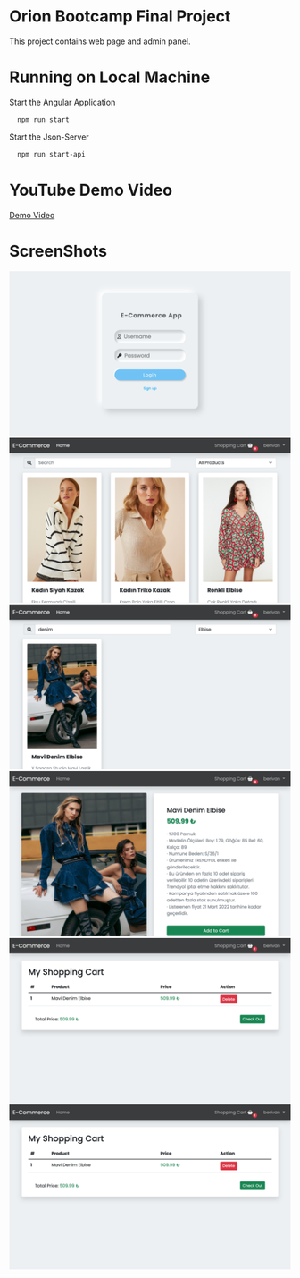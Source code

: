 # Orion Bootcamp Final Project
This project contains web page and admin panel.

# Running on Local Machine

Start the Angular Application

```bash
  npm run start
```

Start the Json-Server

```bash
  npm run start-api
```

# YouTube Demo Video

[Demo Video](https://www.youtube.com/watch?v=muexGtWUHQE)

# ScreenShots

![1](https://raw.githubusercontent.com/164-orion-innovation-turkey-bootcamp/hafta4-odev-assignment-fberivan/main/screenshots/1.png)
![2](https://raw.githubusercontent.com/164-orion-innovation-turkey-bootcamp/hafta4-odev-assignment-fberivan/main/screenshots/2.png)
![3](https://raw.githubusercontent.com/164-orion-innovation-turkey-bootcamp/hafta4-odev-assignment-fberivan/main/screenshots/3.png)
![4](https://raw.githubusercontent.com/164-orion-innovation-turkey-bootcamp/hafta4-odev-assignment-fberivan/main/screenshots/4.png)
![5](https://raw.githubusercontent.com/164-orion-innovation-turkey-bootcamp/hafta4-odev-assignment-fberivan/main/screenshots/5.png)
![6](https://raw.githubusercontent.com/164-orion-innovation-turkey-bootcamp/hafta4-odev-assignment-fberivan/main/screenshots/5.png)
